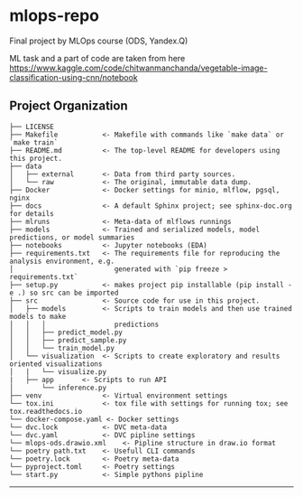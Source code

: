 mlops-repo
==============================

Final project by MLOps course (ODS, Yandex.Q)

ML task and a part of code are taken from here https://www.kaggle.com/code/chitwanmanchanda/vegetable-image-classification-using-cnn/notebook

Project Organization
------------

    ├── LICENSE
    ├── Makefile           <- Makefile with commands like `make data` or `make train`
    ├── README.md          <- The top-level README for developers using this project.
    ├── data
    │   ├── external       <- Data from third party sources.
    │   └── raw            <- The original, immutable data dump.
    ├── Docker             <- Docker settings for minio, mlflow, pgsql, nginx
    ├── docs               <- A default Sphinx project; see sphinx-doc.org for details
    ├── mlruns             <- Meta-data of mlflows runnings
    ├── models             <- Trained and serialized models, model predictions, or model summaries
    ├── notebooks          <- Jupyter notebooks (EDA)
    ├── requirements.txt   <- The requirements file for reproducing the analysis environment, e.g.
    │                         generated with `pip freeze > requirements.txt`
    ├── setup.py           <- makes project pip installable (pip install -e .) so src can be imported
    ├── src                <- Source code for use in this project.
    │   ├── models         <- Scripts to train models and then use trained models to make
    │   │   │                 predictions
    │   │   ├── predict_model.py
    │   │   ├── predict_sample.py
    │   │   └── train_model.py
    │   └── visualization  <- Scripts to create exploratory and results oriented visualizations
    │   |   └── visualize.py
    |   ├── app       <- Scripts to run API
    │       └── inference.py
    ├── venv               <- Virtual environment settings
    └── tox.ini            <- tox file with settings for running tox; see tox.readthedocs.io
    └── docker-compose.yaml <- Docker settings
    └── dvc.lock           <- DVC meta-data
    └── dvc.yaml           <- DVC pipline settings 
    └── mlops-ods.drawio.xml    <- Pipline structure in draw.io format
    └── poetry path.txt    <- Usefull CLI commands 
    └── poetry.lock        <- Poetry meta-data 
    └── pyproject.toml     <- Poetry settings 
    └── start.py           <- Simple pythons pipline 
--------